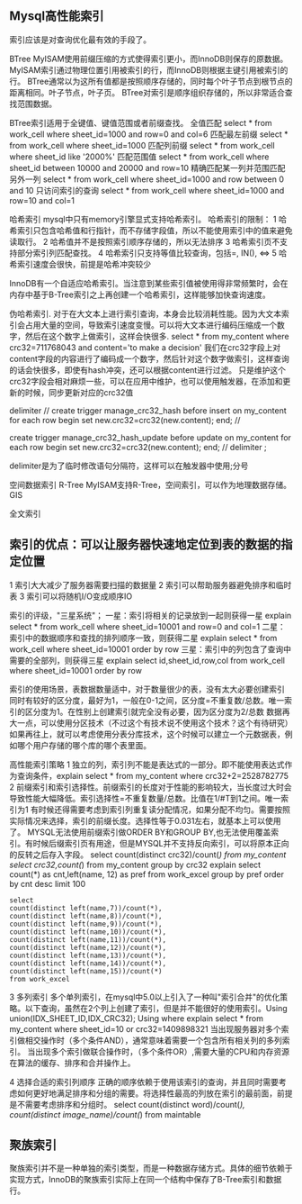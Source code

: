 ## Mysql高性能索引
索引应该是对查询优化最有效的手段了。

BTree
MyISAM使用前缀压缩的方式使得索引更小，而InnoDB则保存的原数据。MyISAM索引通过物理位置引用被索引的行，而InnoDB则根据主键引用被索引的行。
BTree通常以为这所有值都是按照顺序存储的，同时每个叶子节点到根节点的距离相同。叶子节点，叶子页。
BTree对索引是顺序组织存储的，所以非常适合查找范围数据。

BTree索引适用于全键值、键值范围或者前缀查找。
全值匹配                        select * from work_cell where sheet_id=1000 and row=0 and col=6
匹配最左前缀                     select * from work_cell where sheet_id=1000
匹配列前缀                       select * from work_cell where sheet_id like '2000%'
匹配范围值                       select * from work_cell where sheet_id between 10000 and 20000 and row=10
精确匹配某一列并范围匹配另外一列    select * from work_cell where sheet_id=1000 and row between 0 and 10
只访问索引的查询                  select * from work_cell where sheet_id=1000 and row=10 and col=1

哈希索引
mysql中只有memory引擎显式支持哈希索引。
哈希索引的限制：
1 哈希索引只包含哈希值和行指针，而不存储字段值，所以不能使用索引中的值来避免读取行。
2 哈希值并不是按照索引顺序存储的，所以无法排序
3 哈希索引页不支持部分索引列匹配查找。
4 哈希索引只支持等值比较查询，包括=, IN(), <=>
5 哈希索引速度会很快，前提是哈希冲突较少

InnoDB有一个自适应哈希索引。当注意到某些索引值被使用得非常频繁时，会在内存中基于B-Tree索引之上再创建一个哈希索引，这样能够加快查询速度。

伪哈希索引.
对于在大文本上进行索引查询，本身会比较消耗性能。因为大文本索引会占用大量的空间，导致索引速度变慢。可以将大文本进行编码压缩成一个数字，然后在这个数字上做索引，这样会快很多.
select * from my_content where crc32=711768043 and content='to make a decision'
我们在crc32字段上对content字段的内容进行了编码成一个数字，然后针对这个数字做索引，这样查询的话会快很多，即使有hash冲突，还可以根据content进行过滤。
只是维护这个crc32字段会相对麻烦一些，可以在应用中维护，也可以使用触发器，在添加和更新的时候，同步更新对应的crc32值

delimiter //
create trigger manage_crc32_hash before insert on my_content for each row begin
set new.crc32=crc32(new.content);
end;
//

create trigger manage_crc32_hash_update before update on my_content for each row begin
set new.crc32=crc32(new.content);
end;
//
delimiter ;

delimiter是为了临时修改语句分隔符，这样可以在触发器中使用;分号


空间数据索引 R-Tree
MyISAM支持R-Tree，空间索引，可以作为地理数据存储。GIS

全文索引


## 索引的优点：可以让服务器快速地定位到表的数据的指定位置
1 索引大大减少了服务器需要扫描的数据量
2 索引可以帮助服务器避免排序和临时表
3 索引可以将随机I/O变成顺序IO

索引的评级，"三星系统"；
一星：索引将相关的记录放到一起则获得一星                 explain select * from work_cell where sheet_id=10001 and row=0 and col=1
二星：索引中的数据顺序和查找的排列顺序一致，则获得二星     explain select * from work_cell where sheet_id=10001 order by row
三星：索引中的列包含了查询中需要的全部列，则获得三星       explain select id,sheet_id,row,col from work_cell where sheet_id=10001 order by row

索引的使用场景，表数据数量适中，对于数量很少的表，没有太大必要创建索引
同时有较好的区分度，最好为1，一般在0-1之间，区分度=不重复数/总数。唯一索引的区分度为1。在性别上创建索引就完全没有必要，因为区分度为2/总数
数据再大一点，可以使用分区技术（不过这个有技术说不使用这个技术？这个有待研究）
如果再往上，就可以考虑使用分表分库技术，这个时候可以建立一个元数据表，例如哪个用户存储的哪个库的哪个表里面。

高性能索引策略
1 独立的列，索引列不能是表达式的一部分。即不能使用表达式作为查询条件，explain select * from my_content where crc32+2=2528782775
2 前缀索引和索引选择性。前缀索引的长度对于性能的影响较大，当长度过大时会导致性能大幅降低。索引选择性=不重复数量/总数。比值在1/#T到1之间。唯一索引为1
  有时候还得需要考虑到索引列重复读分配情况，如果分配不均匀。需要按照实际情况来选择，索引的前缀长度。选择性等于0.031左右，就基本上可以使用了。
  MYSQL无法使用前缀索引做ORDER BY和GROUP BY,也无法使用覆盖索引。有时候后缀索引页有用途，但是MYSQL并不支持反向索引，可以将原本正向的反转之后存入字段。
    select count(distinct crc32)/count(*) from my_content
    select crc32,count(*) from my_content group by crc32
    explain select count(*) as cnt,left(name, 12) as pref from work_excel group by pref order by cnt desc limit 100
    
    select 
    count(distinct left(name,7))/count(*),
    count(distinct left(name,8))/count(*),
    count(distinct left(name,9))/count(*),
    count(distinct left(name,10))/count(*),
    count(distinct left(name,11))/count(*),
    count(distinct left(name,12))/count(*),
    count(distinct left(name,13))/count(*),
    count(distinct left(name,14))/count(*),
    count(distinct left(name,15))/count(*)
    from work_excel
3 多列索引
    多个单列索引，在mysql中5.0以上引入了一种叫"索引合并"的优化策略。以下查询，虽然在2个列上创建了索引，但是并不能很好的使用索引。Using union(IDX_SHEET_ID,IDX_CRC32); Using where
    explain select * from my_content where sheet_id=10 or crc32=1409898321
    当出现服务器对多个索引做相交操作时（多个条件AND），通常意味着需要一个包含所有相关列的多列索引。
    当出现多个索引做联合操作时，（多个条件OR）,需要大量的CPU和内存资源在算法的缓存、排序和合并操作上。
    
4 选择合适的索引列顺序
    正确的顺序依赖于使用该索引的查询，并且同时需要考虑如何更好地满足排序和分组的需要。将选择性最高的列放在索引的最前面，前提是不需要考虑排序和分组时。
    select 
    count(distinct word)/count(*),
    count(distinct image_name)/count(*) 
    from maintable
    
    
## 聚族索引
聚族索引并不是一种单独的索引类型，而是一种数据存储方式。具体的细节依赖于实现方式，InnoDB的聚族索引实际上在同一个结构中保存了B-Tree索引和数据行。
    
    